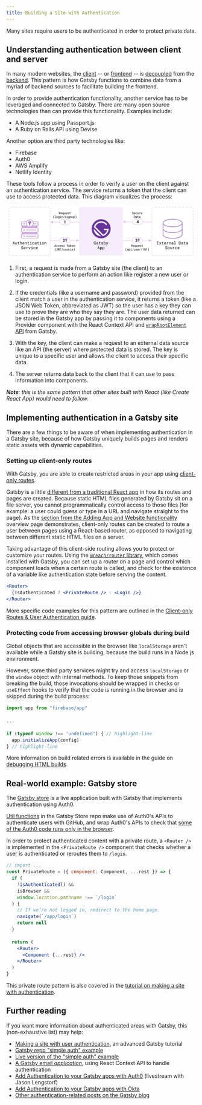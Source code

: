 ```yaml
---
title: Building a Site with Authentication
---
```


Many sites require users to be authenticated in order to protect private data.

## Understanding authentication between client and server

In many modern websites, the [client](/docs/glossary#client-side) -- or [frontend](/docs/glossary#frontend) -- is [decoupled](/docs/glossary#decoupled) from the [backend](/docs/glossary#backend). This pattern is how Gatsby functions to combine data from a myriad of backend sources to facilitate building the frontend.

In order to provide authentication functionality, another service has to be leveraged and connected to Gatsby. There are many open source technologies than can provide this functionality. Examples include:

- A Node.js app using Passport.js
- A Ruby on Rails API using Devise

Another option are third party technologies like:

- Firebase
- Auth0
- AWS Amplify
- Netlify Identity

These tools follow a process in order to verify a user on the client against an authentication service. The service returns a token that the client can use to access protected data. This diagram visualizes the process:

![Diagram of Gatsby using an authentication service to get data from an API](./images/basic-auth.png)

1. First, a request is made from a Gatsby site (the client) to an authentication service to perform an action like register a new user or login.

2. If the credentials (like a username and password) provided from the client match a user in the authentication service, it returns a token (like a JSON Web Token, abbreviated as JWT) so the user has a key they can use to prove they are who they say they are. The user data returned can be stored in the Gatsby app by passing it to components using a Provider component with the React Context API and [`wrapRootElement` API](/docs/browser-apis/#wrapRootElement) from Gatsby.

3. With the key, the client can make a request to an external data source like an API (the server) where protected data is stored. The key is unique to a specific user and allows the client to access their specific data.

4. The server returns data back to the client that it can use to pass information into components.

_**Note**: this is the same pattern that other sites built with React (like Create React App) would need to follow._

## Implementing authentication in a Gatsby site

There are a few things to be aware of when implementing authentication in a Gatsby site, because of how Gatsby uniquely builds pages and renders static assets with dynamic capabilities.

### Setting up client-only routes

With Gatsby, you are able to create restricted areas in your app using [client-only routes](/docs/building-apps-with-gatsby/#client-only-routes).

Gatsby is a little [different from a traditional React app](/docs/adding-app-and-website-functionality/#differences-between-gatsby-and-other-react-apps) in how its routes and pages are created. Because static HTML files generated by Gatsby sit on a file server, you cannot programmatically control access to those files (for example: a user could guess or type in a URL and navigate straight to the page). As the [section from the Adding App and Website functionality](/docs/adding-app-and-website-functionality/#client-only-routes) overview page demonstrates, client-only routes can be created to route a user between pages using a React-based router, as opposed to navigating between different static HTML files on a server.

Taking advantage of this client-side routing allows you to protect or customize your routes. Using the [`@reach/router` library](https://reach.tech/router/), which comes installed with Gatsby, you can set up a router on a page and control which component loads when a certain route is called, and check for the existence of a variable like authentication state before serving the content.

<!-- prettier-ignore -->
```jsx
<Router>
  {isAuthenticated ? <PrivateRoute /> : <Login />}
</Router>
```

More specific code examples for this pattern are outlined in the [Client-only Routes & User Authentication guide](/docs/client-only-routes-and-user-authentication/#implementing-client-only-routes).

### Protecting code from accessing browser globals during build

Global objects that are accessible in the browser like `localStorage` aren't available while a Gatsby site is building, because the build runs in a Node.js environment.

However, some third party services might try and access `localStorage` or the `window` object with internal methods. To keep those snippets from breaking the build, those invocations should be wrapped in checks or `useEffect` hooks to verify that the code is running in the browser and is skipped during the build process:

```javascript
import app from "firebase/app"

...

if (typeof window !== 'undefined') { // highlight-line
  app.initializeApp(config)
} // highlight-line
```

More information on build related errors is available in the guide on [debugging HTML builds](/docs/debugging-html-builds/).

## Real-world example: Gatsby store

The [Gatsby store](https://github.com/gatsbyjs/store.gatsbyjs.org) is a live application built with Gatsby that implements authentication using Auth0.

[Util functions](https://github.com/gatsbyjs/store.gatsbyjs.org/blob/master/src/utils/auth.js) in the Gatsby Store repo make use of Auth0's APIs to authenticate users with GitHub, and wrap Auth0's APIs to check that [some of the Auth0 code runs only in the browser](https://github.com/gatsbyjs/store.gatsbyjs.org/blob/master/src/utils/auth.js#L3).

In order to protect authenticated content with a private route, a `<Router />` is implemented in the `<PrivateRoute />` component that checks whether a user is authenticated or reroutes them to `/login`.

```jsx
// import ...
const PrivateRoute = ({ component: Component, ...rest }) => {
  if (
    !isAuthenticated() &&
    isBrowser &&
    window.location.pathname !== `/login`
  ) {
    // If we’re not logged in, redirect to the home page.
    navigate(`/app/login`)
    return null
  }

  return (
    <Router>
      <Component {...rest} />
    </Router>
  )
}
```

This private route pattern is also covered in the [tutorial on making a site with authentication](/tutorial/authentication-tutorial/#controlling-private-routes).

## Further reading

If you want more information about authenticated areas with Gatsby, this (non-exhaustive list) may help:

- [Making a site with user authentication](/tutorial/authentication-tutorial), an advanced Gatsby tutorial
- [Gatsby repo "simple auth" example](https://github.com/gatsbyjs/gatsby/tree/master/examples/simple-auth)
- [Live version of the "simple auth" example](https://simple-auth.netlify.app/)
- [A Gatsby email _application_](https://github.com/DSchau/gatsby-mail), using React Context API to handle authentication
- [Add Authentication to your Gatsby apps with Auth0](/blog/2019-03-21-add-auth0-to-gatsby-livestream/) (livestream with Jason Lengstorf)
- [Add Authentication to your Gatsby apps with Okta](https://www.youtube.com/watch?v=7b1iKuFWVSw&t=9s)
- [Other authentication-related posts on the Gatsby blog](/blog/tags/authentication/)
